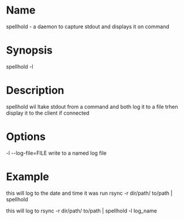 # Name
  spellhold - a daemon to capture stdout and displays it on command

# Synopsis
  spellhold -l

# Description
  spellhold wil ltake stdout from a command and both log it to a file trhen
  display it to the client if connected

# Options
  -l --log-file=FILE    write to a named log file

# Example
  this will log to the date and time it was run
    rsync -r dir/path/ to/path | spellhold

  this will log to
    rsync -r dir/path/ to/path | spellhold -l log_name
